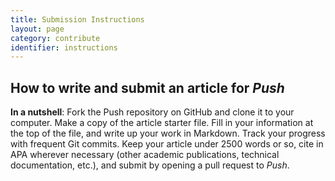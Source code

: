 ```yaml
---
title: Submission Instructions
layout: page
category: contribute
identifier: instructions
---
```


## How to write and submit an article for *Push*

**In a nutshell**: Fork the Push repository on GitHub and clone it to your computer. Make a copy of
the article starter file. Fill in your information at the top of the file, and write up your work in
Markdown. Track your progress with frequent Git commits. Keep your article under 2500 words or so,
cite in APA wherever necessary (other academic publications, technical documentation, etc.), and
submit by opening a pull request to *Push*.
